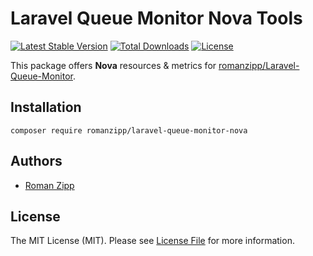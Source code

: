 # Laravel Queue Monitor Nova Tools

[![Latest Stable Version](https://img.shields.io/packagist/v/romanzipp/laravel-queue-monitor-nova.svg?style=flat-square)](https://packagist.org/packages/romanzipp/laravel-queue-monitor-nova)
[![Total Downloads](https://img.shields.io/packagist/dt/romanzipp/laravel-queue-monitor-nova.svg?style=flat-square)](https://packagist.org/packages/romanzipp/laravel-queue-monitor-nova)
[![License](https://img.shields.io/packagist/l/romanzipp/laravel-queue-monitor-nova.svg?style=flat-square)](https://packagist.org/packages/romanzipp/laravel-queue-monitor-nova)

This package offers **Nova** resources & metrics for [romanzipp/Laravel-Queue-Monitor](https://github.com/romanzipp/Laravel-Queue-Monitor).

## Installation

```
composer require romanzipp/laravel-queue-monitor-nova
```

## Authors

- [Roman Zipp](https://github.com/romanzipp)

## License

The MIT License (MIT). Please see [License File](LICENSE.md) for more information.

